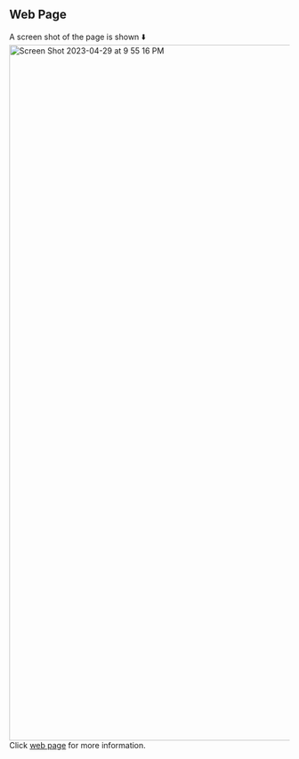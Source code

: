 ## Web Page
A screen shot of the page is shown ⬇️
<img width="1248" alt="Screen Shot 2023-04-29 at 9 55 16 PM" src="https://user-images.githubusercontent.com/112147566/235331829-a0de57b5-fbaa-42f8-b014-18240525ae79.png">
Click [web page](https://tommypang.github.io/Tetris/) for more information.
